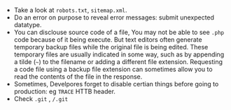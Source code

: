 - Take a look at `robots.txt`, `sitemap.xml`.
- Do an error on purpose to reveal error messages: submit unexpected datatype.
- You can disclouse source code of a file, You may not be able to see `.php` code because of it being execute. But text editors often generate temporary backup files while the original file is being edited. These temporary files are usually indicated in some way, such as by appending a tilde (`~`) to the filename or adding a different file extension. Requesting a code file using a backup file extension can sometimes allow you to read the contents of the file in the response.
- Sometimes, Develpores forget to disable certian things before going to production: eg `TRACE` HTTB header.
- Check `.git` , `/.git`